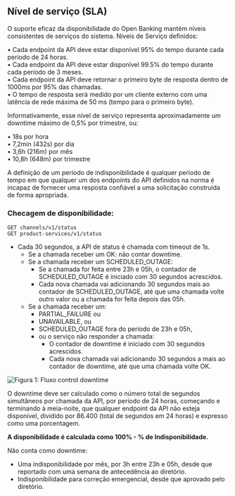 ## Nível de serviço (SLA)
O suporte eficaz da disponibilidade do Open Banking mantém níveis consistentes de serviços do sistema. 
Níveis de Serviço definidos:  

•	Cada endpoint da API deve estar disponível 95% do tempo durante cada período de 24 horas.  
•	Cada endpoint da API deve estar disponível 99.5% do tempo durante cada período de 3 meses.  
•	Cada endpoint da API deve retornar o primeiro byte de resposta dentro de 1000ms por 95% das chamadas.  
•	O tempo de resposta será medido por um cliente externo com uma latência de rede máxima de 50 ms (tempo para o primeiro byte).  

Informativamente, esse nível de serviço representa aproximadamente um downtime máximo de 0,5% por trimestre, ou:  

•	18s por hora  
•	7,2min (432s) por dia  
•	3,6h (216m) por mês  
•	10,8h (648m) por trimestre  

A definição de um período de indisponibilidade é qualquer período de tempo em que qualquer um dos endpoints do API definidos na norma é incapaz de fornecer uma resposta confiável a uma solicitação construída de forma apropriada. 

### Checagem de disponibilidade: 

    GET channels/v1/status  
    GET product-services/v1/status  

 - Cada 30 segundos, a API de status é chamada com timeout de 1s.
	 - Se a chamada receber um OK: não contar downtime. 
	 - Se a chamada receber um SCHEDULED_OUTAGE: 
		 - Se a chamada for feita entre 23h e 05h, o contador de SCHEDULED_OUTAGE é iniciado com 30 segundos acrescidos. 
		 - Cada nova chamada vai adicionando 30 segundos mais ao contador de SCHEDULED_OUTAGE, até que uma chamada volte outro valor ou a chamada for feita depois das 05h.
	 - Se a chamada receber um:
		 - PARTIAL_FAILURE ou
		 - UNAVAILABLE, ou 
		 - SCHEDULED_OUTAGE fora do período de 23h e 05h, 
		 - ou o serviço não responder a chamada:  
		    - O contador de downtime é iniciado com 30 segundos acrescidos.  
			- Cada nova chamada vai adicionando 30 segundos a mais ao contador de downtime, até que uma chamada volte OK.  

 ![Figura 1: Fluxo control downtime](/images/extras/fluxo_checagem_disponibilidade.png)

O downtime deve ser calculado como o número total de segundos simultâneos por chamada da API, por período de 24 horas, começando e terminando à meia-noite, que qualquer endpoint da API não esteja disponível, dividido por 86.400 (total de segundos em 24 horas) e expresso como uma porcentagem.

**A disponibilidade é calculada como 100% - % de Indisponibilidade.**

Não conta como downtime:

 - Uma indisponibilidade por mês, por 3h entre 23h e 05h, desde que reportado com uma semana de antecedência ao diretório.
 - Indisponibilidade para correção emergencial, desde que aprovado pelo diretório.

